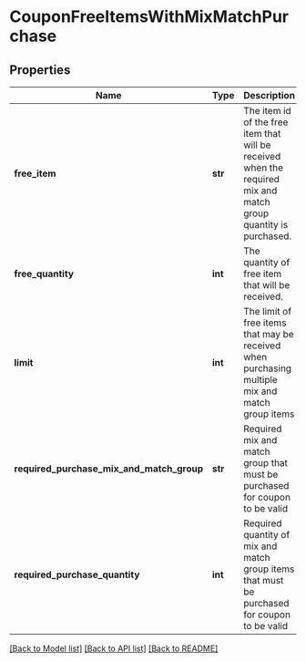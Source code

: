 # CouponFreeItemsWithMixMatchPurchase

## Properties
Name | Type | Description | Notes
------------ | ------------- | ------------- | -------------
**free_item** | **str** | The item id of the free item that will be received when the required mix and match group quantity is purchased. | [optional] 
**free_quantity** | **int** | The quantity of free item that will be received. | [optional] 
**limit** | **int** | The limit of free items that may be received when purchasing multiple mix and match group items | [optional] 
**required_purchase_mix_and_match_group** | **str** | Required mix and match group that must be purchased for coupon to be valid | [optional] 
**required_purchase_quantity** | **int** | Required quantity of mix and match group items that must be purchased for coupon to be valid | [optional] 

[[Back to Model list]](../README.md#documentation-for-models) [[Back to API list]](../README.md#documentation-for-api-endpoints) [[Back to README]](../README.md)


